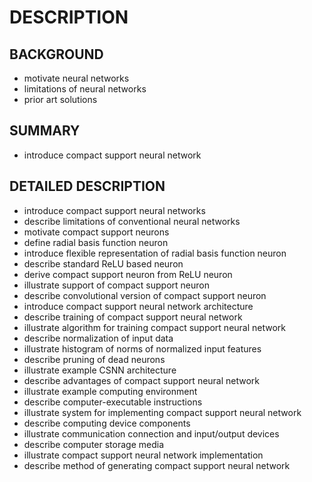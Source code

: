 # DESCRIPTION

## BACKGROUND

- motivate neural networks
- limitations of neural networks
- prior art solutions

## SUMMARY

- introduce compact support neural network

## DETAILED DESCRIPTION

- introduce compact support neural networks
- describe limitations of conventional neural networks
- motivate compact support neurons
- define radial basis function neuron
- introduce flexible representation of radial basis function neuron
- describe standard ReLU based neuron
- derive compact support neuron from ReLU neuron
- illustrate support of compact support neuron
- describe convolutional version of compact support neuron
- introduce compact support neural network architecture
- describe training of compact support neural network
- illustrate algorithm for training compact support neural network
- describe normalization of input data
- illustrate histogram of norms of normalized input features
- describe pruning of dead neurons
- illustrate example CSNN architecture
- describe advantages of compact support neural network
- illustrate example computing environment
- describe computer-executable instructions
- illustrate system for implementing compact support neural network
- describe computing device components
- illustrate communication connection and input/output devices
- describe computer storage media
- illustrate compact support neural network implementation
- describe method of generating compact support neural network

